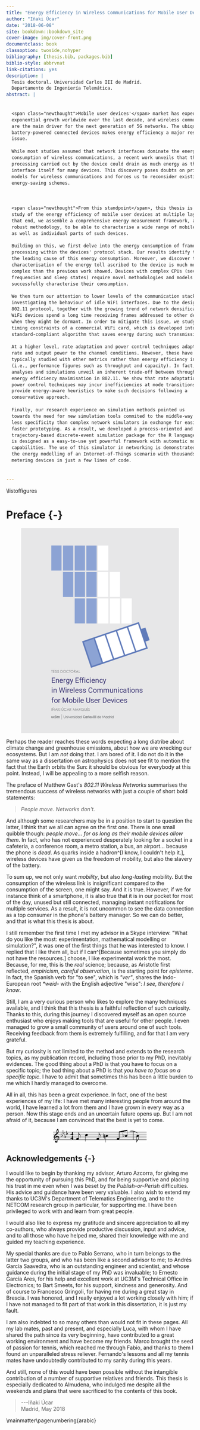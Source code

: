 ```yaml
--- 
title: "Energy Efficiency in Wireless Communications for Mobile User Devices"
author: "Iñaki Úcar"
date: "2018-06-08"
site: bookdown::bookdown_site
cover-image: img/cover-front.png
documentclass: book
classoption: twoside,nohyper
bibliography: [thesis.bib, packages.bib]
biblio-style: abbrvnat
link-citations: yes
description: |
  Tesis doctoral. Universidad Carlos III de Madrid. 
  Departamento de Ingeniería Telemática.
abstract: |
  
  
  <span class="newthought">Mobile user devices'</span> market has experienced an 
  exponential growth worldwide over the last decade, and wireless communications
  are the main driver for the next generation of 5G networks. The ubiquity of
  battery-powered connected devices makes energy efficiency a major research
  issue.
  
  While most studies assumed that network interfaces dominate the energy
  consumption of wireless communications, a recent work unveils that the frame
  processing carried out by the device could drain as much energy as the
  interface itself for many devices. This discovery poses doubts on prior energy
  models for wireless communications and forces us to reconsider existing
  energy-saving schemes.
  
  
  
  <span class="newthought">From this standpoint</span>, this thesis is devoted to the
  study of the energy efficiency of mobile user devices at multiple layers. To
  that end, we assemble a comprehensive energy measurement framework, and a
  robust methodology, to be able to characterise a wide range of mobile devices,
  as well as individual parts of such devices.
  
  Building on this, we first delve into the energy consumption of frame
  processing within the devices' protocol stack. Our results identify the CPU as
  the leading cause of this energy consumption. Moreover, we discover that the
  characterisation of the energy toll ascribed to the device is much more
  complex than the previous work showed. Devices with complex CPUs (several
  frequencies and sleep states) require novel methodologies and models to
  successfully characterise their consumption.
  
  We then turn our attention to lower levels of the communication stack by
  investigating the behaviour of idle WiFi interfaces. Due to the design of the
  802.11 protocol, together with the growing trend of network densification,
  WiFi devices spend a long time receiving frames addressed to other devices
  when they might be dormant. In order to mitigate this issue, we study the
  timing constraints of a commercial WiFi card, which is developed into a
  standard-compliant algorithm that saves energy during such transmissions.
  
  At a higher level, rate adaptation and power control techniques adapt data
  rate and output power to the channel conditions. However, these have been
  typically studied with other metrics rather than energy efficiency in mind
  (i.e., performance figures such as throughput and capacity). In fact, our
  analyses and simulations unveil an inherent trade-off between throughput and
  energy efficiency maximisation in 802.11. We show that rate adaptation and
  power control techniques may incur inefficiencies at mode transitions, and we
  provide energy-aware heuristics to make such decisions following a
  conservative approach.
  
  Finally, our research experience on simulation methods pointed us
  towards the need for new simulation tools commited to the middle-way approach:
  less specificity than complex network simulators in exchange for easier and
  faster prototyping. As a result, we developed a process-oriented and
  trajectory-based discrete-event simulation package for the R language, which
  is designed as a easy-to-use yet powerful framework with automatic monitoring
  capabilities. The use of this simulator in networking is demonstrated through
  the energy modelling of an Internet-of-Things scenario with thousands of 
  metering devices in just a few lines of code.
  
  
---
```


\listoffigures

# Preface {-}

<img src="img/cover-front.png" style="display: block; margin: auto;" />

<span class="newthought">Perhaps the reader</span> reaches these words expecting a long diatribe about climate change and greenhouse emissions, about how we are wrecking our ecosystems. But I am *not* doing that. I am bored of it. I do not do it in the same way as a dissertation on astrophysics does not see fit to mention the fact that the Earth orbits the Sun: it should be obvious for everybody at this point. Instead, I will be appealing to a more selfish reason.

<span class="newthought">The preface</span> of Matthew Gast's *802.11 Wireless Networks* summarises the tremendous success of wireless networks with just a couple of short bold statements:

> *People move. Networks don't.*

And although some researchers may be in a position to start to question the latter, I think that we all can agree on the first one. There is one small quibble though: *people move... for as long as their mobile devices allow them*. In fact, who has not experienced desperately looking for a socket in a cafeteria, a conference room, a metro station, a bus, an airport... because the phone is *dead*. As quarks inside a hadron^[I know, I couldn't help it.], wireless devices have given us the freedom of mobility, but also the slavery of the battery.

To sum up, we not only want *mobility*, but also *long-lasting* mobility. But the consumption of the wireless link is insignificant compared to the consumption of the screen, one might say. And it is true. However, if we for instance think of a smartphone, it is also true that it is in our pocket for most of the day, unused but still connected, managing instant notifications for multiple services. As a result, it is not uncommon to see the data connection as a top consumer in the phone's battery manager. So we can do better, and that is what this thesis is about.

<span class="newthought">I still remember</span> the first time I met my advisor in a Skype interview. "What do you like the most: experimentation, mathematical modelling or simulation?", it was one of the first things that he was interested to know. I replied that I like them all, but if I can^[Because sometimes you simply do not have the resources.] choose, I like experimental work the most. Because, for me, this is the *real* science; because, as Aristotle first reflected, *empiricism*, *careful observation*, is the starting point for *episteme*. In fact, the Spanish verb for "to see", which is *"ver"*, shares the Indo-European root *\*weid-* with the English adjective "wise": *I see, therefore I know*.

Still, I am a very curious person who likes to explore the many techniques available, and I think that this thesis is a faithful reflection of such curiosity. Thanks to this, during this journey I discovered myself as an open source enthusiast who enjoys making tools that are useful for other people. I even managed to grow a small community of users around one of such tools. Receiving feedback from them is extremely fulfilling, and for that I am very grateful.

But my curiosity is not limited to the method and extends to the research topics, as my publication record, including those prior to my PhD, inevitably evidences. The good thing about a PhD is that you have to focus on a specific topic; the bad thing about a PhD is that *you have to focus on a specific topic*. I have to admit that sometimes this has been a little burden to me which I hardly managed to overcome.

All in all, this has been a great experience. In fact, one of the best experiences of my life: I have met many interesting people from around the world, I have learned a lot from them and I have grown in every way as a person. Now this stage ends and an uncertain future opens up. But I am not afraid of it, because I am convinced that the best is yet to come.

<img src="img/tbiytc.png" width="50%" style="display: block; margin: auto;" />

## Acknowledgements {-}

I would like to begin by thanking my advisor, Arturo Azcorra, for giving me the opportunity of pursuing this PhD, and for being supportive and placing his trust in me even when I was beset by the *Publish-or-Perish* difficulties. His advice and guidance have been very valuable. I also wish to extend my thanks to UC3M's Department of Telematics Engineering, and to the NETCOM research group in particular, for supporting me. I have been privileged to work with and learn from great people.

I would also like to express my gratitude and sincere appreciation to all my co-authors, who always provide productive discussion, input and advice, and to all those who have helped me, shared their knowledge with me and guided my teaching experience.

My special thanks are due to Pablo Serrano, who in turn belongs to the latter two groups, and who has been like a second advisor to me; to Andrés García Saavedra, who is an outstanding engineer and scientist, and whose guidance during the initial stage of my PhD was invaluable; to Ernesto García Ares, for his help and excellent work at UC3M's Technical Office in Electronics; to Bart Smeets, for his support, kindness and generosity. And of course to Francesco Gringoli, for having me during a great stay in Brescia. I was honored, and I really enjoyed a lot working closely with him; if I have not managed to fit part of that work in this dissertation, it is just my fault.

I am also indebted to so many others than would not fit in these pages. All my lab mates, past and present, and especially Luca, with whom I have shared the path since its very beginning, have contributed to a great working environment and have become my friends. Marco brought the seed of passion for tennis, which reached me through Fabio, and thanks to them I found an unparalleled stress reliever. Fernando's lessons and all my tennis mates have undoubtedly contributed to my sanity during this years.

And still, none of this would have been possible without the intangible contribution of a number of supportive relatives and friends. This thesis is especially dedicated to Almudena, who indulged me despite all the weekends and plans that were sacrificed to the contents of this book.

> <footer>---Iñaki Úcar</footer>
> 
> <footer>Madrid, May 2018</footer>

\mainmatter\pagenumbering{arabic}

